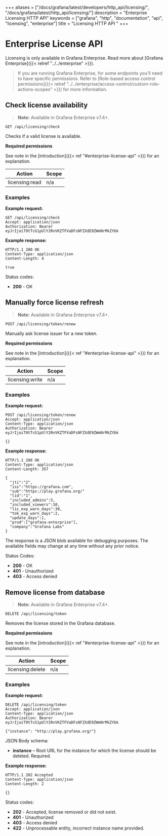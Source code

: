 +++
aliases = ["/docs/grafana/latest/developers/http_api/licensing/", "/docs/grafana/latest/http_api/licensing/"]
description = "Enterprise Licensing HTTP API"
keywords = ["grafana", "http", "documentation", "api", "licensing", "enterprise"]
title = "Licensing HTTP API "
+++

# Enterprise License API

Licensing is only available in Grafana Enterprise. Read more about [Grafana Enterprise]({{< relref "../../enterprise" >}}).

> If you are running Grafana Enterprise, for some endpoints you'll need to have specific permissions. Refer to [Role-based access control permissions]({{< relref "../../enterprise/access-control/custom-role-actions-scopes" >}}) for more information.

## Check license availability

> **Note:** Available in Grafana Enterprise v7.4+.

`GET /api/licensing/check`

Checks if a valid license is available.

**Required permissions**

See note in the [introduction]({{< ref "#enterprise-license-api" >}}) for an explanation.

| Action         | Scope |
| -------------- | ----- |
| licensing:read | n/a   |

### Examples

**Example request:**

```http
GET /api/licensing/check
Accept: application/json
Authorization: Bearer eyJrIjoiT0tTcG1pUlY2RnVKZTFVaDFsNFZXdE9ZWmNrMkZYbk
```

**Example response:**

```http
HTTP/1.1 200 OK
Content-Type: application/json
Content-Length: 4

true
```

Status codes:

- **200** - OK

## Manually force license refresh

> **Note:** Available in Grafana Enterprise v7.4+.

`POST /api/licensing/token/renew`

Manually ask license issuer for a new token.

**Required permissions**

See note in the [introduction]({{< ref "#enterprise-license-api" >}}) for an explanation.

| Action          | Scope |
| --------------- | ----- |
| licensing:write | n/a   |

### Examples

**Example request:**

```http
POST /api/licensing/token/renew
Accept: application/json
Content-Type: application/json
Authorization: Bearer eyJrIjoiT0tTcG1pUlY2RnVKZTFVaDFsNFZXdE9ZWmNrMkZYbk

{}
```

**Example response:**

```http
HTTP/1.1 200 OK
Content-Type: application/json
Content-Length: 357

{
  "jti":"2",
  "iss":"https://grafana.com",
  "sub":"https://play.grafana.org/"
  "lid":"1",
  "included_admins":5,
  "included_viewers":10,
  "lic_exp_warn_days":30,
  "tok_exp_warn_days":2,
  "update_days":1,
  "prod":["grafana-enterprise"],
  "company":"Grafana Labs"
}
```

The response is a JSON blob available for debugging purposes. The
available fields may change at any time without any prior notice.

Status Codes:

- **200** - OK
- **401** - Unauthorized
- **403** - Access denied

## Remove license from database

> **Note:** Available in Grafana Enterprise v7.4+.

`DELETE /api/licensing/token`

Removes the license stored in the Grafana database.

**Required permissions**

See note in the [introduction]({{< ref "#enterprise-license-api" >}}) for an explanation.

| Action           | Scope |
| ---------------- | ----- |
| licensing:delete | n/a   |

### Examples

**Example request:**

```http
DELETE /api/licensing/token
Accept: application/json
Content-Type: application/json
Authorization: Bearer eyJrIjoiT0tTcG1pUlY2RnVKZTFVaDFsNFZXdE9ZWmNrMkZYbk

{"instance": "http://play.grafana.org/"}
```

JSON Body schema:

- **instance** – Root URL for the instance for which the license should be deleted. Required.

**Example response:**

```http
HTTP/1.1 202 Accepted
Content-Type: application/json
Content-Length: 2

{}
```

Status codes:

- **202** - Accepted, license removed or did not exist.
- **401** - Unauthorized
- **403** - Access denied
- **422** - Unprocessable entity, incorrect instance name provided.
